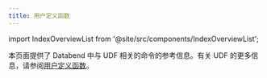 ```yaml
---
title: 用户定义函数
---
```

import IndexOverviewList from '@site/src/components/IndexOverviewList';

本页面提供了 Databend 中与 UDF 相关的命令的参考信息。有关 UDF 的更多信息，请参阅[用户定义函数](/guides/query/udf)。

<IndexOverviewList />